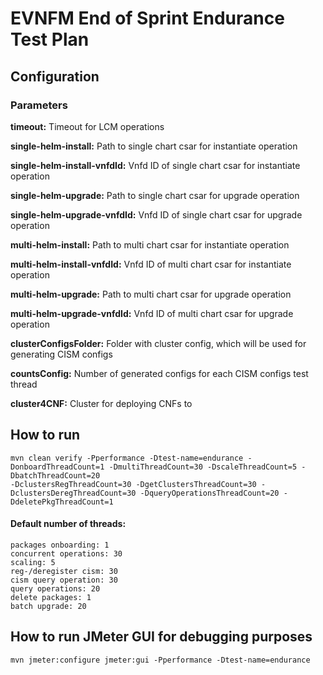 # EVNFM End of Sprint Endurance Test Plan

## Configuration

### Parameters

**timeout:** Timeout for LCM operations

**single-helm-install:** Path to single chart csar for instantiate operation

**single-helm-install-vnfdId:** Vnfd ID of single chart csar for instantiate operation

**single-helm-upgrade:** Path to single chart csar for upgrade operation

**single-helm-upgrade-vnfdId:** Vnfd ID of single chart csar for upgrade operation

**multi-helm-install:** Path to multi chart csar for instantiate operation

**multi-helm-install-vnfdId:** Vnfd ID of multi chart csar for instantiate operation

**multi-helm-upgrade:** Path to multi chart csar for upgrade operation

**multi-helm-upgrade-vnfdId:** Vnfd ID of multi chart csar for upgrade operation

**clusterConfigsFolder:** Folder with cluster config, which will be used for generating CISM configs

**countsConfig:** Number of generated configs for each CISM configs test thread

**cluster4CNF:** Cluster for deploying CNFs to



## How to run
    mvn clean verify -Pperformance -Dtest-name=endurance -DonboardThreadCount=1 -DmultiThreadCount=30 -DscaleThreadCount=5 -DbatchThreadCount=20
    -DclustersRegThreadCount=30 -DgetClustersThreadCount=30 -DclustersDeregThreadCount=30 -DqueryOperationsThreadCount=20 -DdeletePkgThreadCount=1

#### Default number of threads:
    packages onboarding: 1
    concurrent operations: 30
    scaling: 5
    reg-/deregister cism: 30
    cism query operation: 30
    query operations: 20
    delete packages: 1
    batch upgrade: 20

## How to run JMeter GUI for debugging purposes
    mvn jmeter:configure jmeter:gui -Pperformance -Dtest-name=endurance